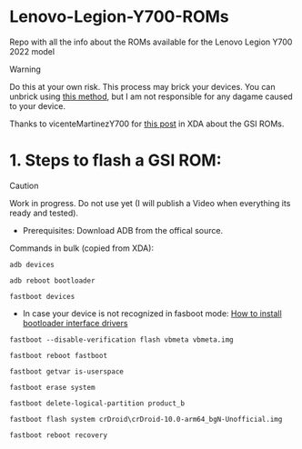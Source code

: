 # Lenovo-Legion-Y700-ROMs
Repo with all the info about the ROMs available for the Lenovo Legion Y700 2022 model

  
> [!WARNING]  
> Do this at your own risk. This process may brick your devices. You can unbrick using [this method](https://www.youtube.com/watch?v=VaCjtUDoqXA), but I am not responsible for any dagame caused to your device.

Thanks to vicenteMartinezY700 for [this post](https://xdaforums.com/t/how-to-install-gsi-with-google-services-on-legion-y700-netflix-problem-solved-games-payment-issue-solved.4651090/) in XDA about the GSI ROMs. 


# 1. Steps to flash a GSI ROM: 
> [!CAUTION]
> Work in progress. Do not use yet (I will publish a Video when everything its ready and tested).

* Prerequisites: Download ADB from the offical source.

Commands in bulk (copied from XDA): 
```
adb devices
```
```
adb reboot bootloader
```
```
fastboot devices
```
* In case your device is not recognized in fasboot mode: [How to install bootloader interface drivers](https://droidwin.com/install-google-android-bootloader-interface-drivers/)

```
fastboot --disable-verification flash vbmeta vbmeta.img
```
```
fastboot reboot fastboot
```
```
fastboot getvar is-userspace
```
```
fastboot erase system
```
```
fastboot delete-logical-partition product_b
```
```
fastboot flash system crDroid\crDroid-10.0-arm64_bgN-Unofficial.img
```
```
fastboot reboot recovery

```



